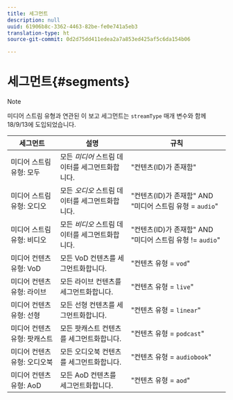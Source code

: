 ```yaml
---
title: 세그먼트
description: null
uuid: 61906b8c-3362-4463-82be-fe0e741a5eb3
translation-type: ht
source-git-commit: 0d2d75dd411edea2a7a853ed425af5c6da154b06

---
```



# 세그먼트{#segments}

>[!NOTE]
>
>미디어 스트림 유형과 연관된 이 보고 세그먼트는 `streamType` 매개 변수와 함께 18/9/13에 도입되었습니다.

| 세그먼트 | 설명 | 규칙 |
|---|---|---|
| 미디어 스트림 유형: 모두 | 모든 *미디어* 스트림 데이터를 세그먼트화합니다. | &quot;컨텐츠(ID)가 존재함&quot; |
| 미디어 스트림 유형: 오디오 | 모든 *오디오* 스트림 데이터를 세그먼트화합니다. | &quot;컨텐츠(ID)가 존재함&quot; AND &quot;미디어 스트림 유형 = `audio`&quot; |
| 미디어 스트림 유형: 비디오 | 모든 *비디오* 스트림 데이터를 세그먼트화합니다. | &quot;컨텐츠(ID)가 존재함&quot; AND &quot;미디어 스트림 유형 != `audio`&quot; |
| 미디어 컨텐츠 유형: VoD | 모든 VoD 컨텐츠를 세그먼트화합니다. | &quot;컨텐츠 유형 = `vod`&quot; |
| 미디어 컨텐츠 유형: 라이브 | 모든 라이브 컨텐츠를 세그먼트화합니다. | &quot;컨텐츠 유형 = `live`&quot; |
| 미디어 컨텐츠 유형: 선형 | 모든 선형 컨텐츠를 세그먼트화합니다. | &quot;컨텐츠 유형 = `linear`&quot; |
| 미디어 컨텐츠 유형: 팟캐스트 | 모든 팟캐스트 컨텐츠를 세그먼트화합니다. | &quot;컨텐츠 유형 = `podcast`&quot; |
| 미디어 컨텐츠 유형: 오디오북 | 모든 오디오북 컨텐츠를 세그먼트화합니다. | &quot;컨텐츠 유형 = `audiobook`&quot; |
| 미디어 컨텐츠 유형: AoD | 모든 AoD 컨텐츠를 세그먼트화합니다. | &quot;컨텐츠 유형 = `aod`&quot; |

